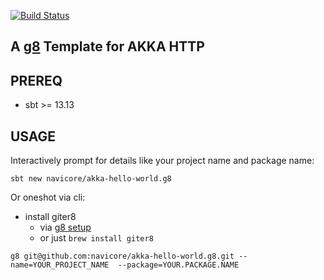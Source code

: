 [![Build Status](https://travis-ci.org/navicore/akka-hello-world.g8.svg?branch=master)](https://travis-ci.org/navicore/akka-hello-world.g8)

A [g8] Template for AKKA HTTP
---

## PREREQ

  * sbt >= 13.13

## USAGE

Interactively prompt for details like your project name and package name:

```console
sbt new navicore/akka-hello-world.g8 
```

Or oneshot via cli:

  * install giter8
    * via [g8 setup]
    * or just `brew install giter8`

```console
g8 git@github.com:navicore/akka-hello-world.g8.git --name=YOUR_PROJECT_NAME  --package=YOUR.PACKAGE.NAME
```

[g8]: http://www.foundweekends.org/giter8/
[g8 setup]: http://www.foundweekends.org/giter8/setup.html 
